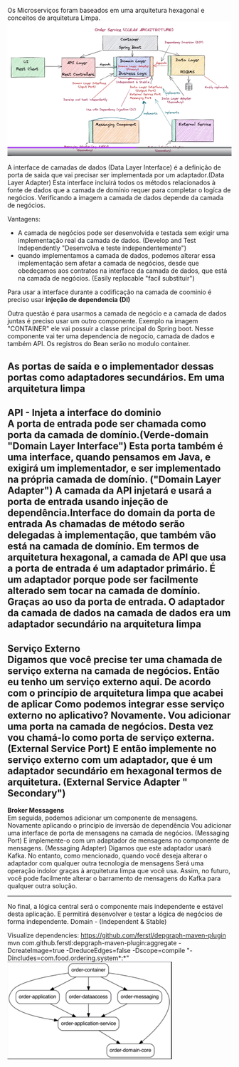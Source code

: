 Os Microserviços foram baseados em uma arquitetura hexagonal e conceitos de arquitetura Limpa.
![Estrutura](imgs/clean-arch-project.png)

A interface de camadas de dados (Data Layer Interface) é a definição de porta de saida que vai precisar ser implementada por um adaptador.(Data Layer Adapter)
Esta interface incluirá todos os métodos relacionados à fonte de dados que a camada de domínio requer para completar o logíca de negócios.
Verificando a imagem a camada de dados depende da camada de negócios.

Vantagens:
- A camada de negócios pode ser desenvolvida e testada sem exigir uma implementação real da camada de dados. (Develop and Test Independently "Desenvolva e teste independentemente")
- quando implementamos a camada de dados, podemos alterar essa implementação sem afetar a
camada de negócios, desde que obedeçamos aos contratos na interface da camada de dados, que está na camada de negócios. (Easily replacable "facil substituir")

Para usar a interface durante a codificação na camada de coominio é preciso usar <b>injeção de dependencia (DI)</b>

Outra questão é para usarmos a camada de negócio e a camada de dados juntas é preciso usar um outro componente.
Exemplo na imagem "CONTAINER" ele vai possuir a classe principal do Spring boot. Nesse componente vai ter uma dependencia de negocio, camada de dados e também API.
Os registros do Bean serão no modulo container.

As portas de saída e o implementador dessas portas como adaptadores secundários.
Em uma arquitetura limpa
-----
API - Injeta a interface do dominio</br>
A porta de entrada pode ser chamada como porta da camada de domínio.(Verde-domain "Domain Layer Interface")
Esta porta também é uma interface, quando pensamos em Java, e exigirá um implementador, e
ser implementado na própria camada de domínio. ("Domain Layer Adapter")
A camada da API injetará e usará a porta de entrada usando injeção de dependência.</b>Interface do domain da porta de entrada</b>
As chamadas de método serão delegadas à implementação, que também vão está na camada de domínio. Em termos de arquitetura hexagonal, a camada de API que usa a porta de entrada é um adaptador primário.
É um adaptador porque pode ser facilmente alterado sem tocar na camada de domínio. Graças ao uso da porta de entrada.
O adaptador da camada de dados na camada de dados era um adaptador secundário na arquitetura limpa
------
<b>Serviço Externo</br></b>
Digamos que você precise ter uma chamada de serviço externa na camada de negócios.
Então eu tenho um serviço externo aqui. De acordo com o princípio de arquitetura limpa que acabei de aplicar
Como podemos integrar esse serviço externo no aplicativo?
Novamente.
Vou adicionar uma porta na camada de negócios.
Desta vez vou chamá-lo como porta de serviço externa.(External Service Port)
E então implemente no serviço externo com um adaptador, que é um adaptador secundário em hexagonal
termos de arquitetura. (External Service Adapter " Secondary")
------
<b>Broker Messagens</br></b>
Em seguida, podemos adicionar um componente de mensagens.
Novamente aplicando o princípio de inversão de dependência Vou adicionar uma interface de porta de mensagens na camada de negócios. (Messaging Port)
E implemente-o com um adaptador de mensagens no componente de mensagens. (Messaging Adapter)
Digamos que este adaptador usará Kafka.
No entanto, como mencionado, quando você deseja alterar o adaptador com qualquer outra tecnologia de mensagens
Será uma operação indolor graças à arquitetura limpa que você usa.
Assim, no futuro, você pode facilmente alterar o barramento de mensagens do Kafka para qualquer outra solução.

------
No final, a lógica central será o componente mais independente e estável desta aplicação.
E permitirá desenvolver e testar a lógica de negócios de forma independente.
Domain - (Independent & Stable)


Visualize dependencies:
https://github.com/ferstl/depgraph-maven-plugin
mvn com.github.ferstl:depgraph-maven-plugin:aggregate -DcreateImage=true -DreduceEdges=false -Dscope=compile "-Dincludes=com.food.ordering.system*:*"
![Estrutura](imgs/estrutura.png)


